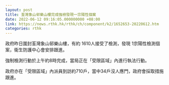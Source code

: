 ```yaml
---
layout: post
title: 荃灣象山邨樂山樓完成強檢發現一宗陽性個案
date: 2022-06-12 09:16:05.000000000 +08:00
link: https://news.rthk.hk/rthk/ch/component/k2/1652653-20220612.htm
categories: rthk
---
```


政府昨日圍封荃灣象山邨樂山樓，有約 1610人接受了檢測，發現 1宗陽性檢測個案，衞生防護中心會安排跟進。

強制檢測行動於上午約8時完成，當局正在「受限區域」內進行執法行動。

政府亦在「受限區域」內派員到訪約710戶，當中34戶沒人應門，政府會採取措施跟進。
